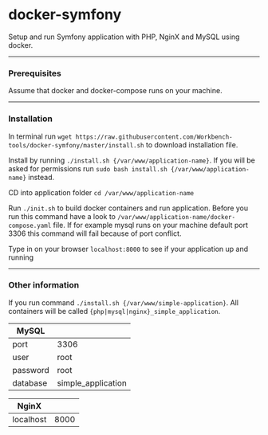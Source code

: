 # docker-symfony

Setup and run Symfony application with PHP, NginX and MySQL using docker.

---
### Prerequisites

Assume that docker and docker-compose runs on your machine.

---

### Installation

In terminal run `wget https://raw.githubusercontent.com/Workbench-tools/docker-symfony/master/install.sh` to download installation file.

Install by running `./install.sh {/var/www/application-name}`. If you will be asked for permissions run `sudo bash install.sh {/var/www/application-name}` instead.

CD into application folder `cd /var/www/application-name`

Run `./init.sh` to build docker containers and run application. 
Before you run this command have a look to `/var/www/application-name/docker-compose.yaml` file. If for example mysql runs on your machine default port 3306 this command will fail because of port conflict.

Type in on your browser `localhost:8000` to see if your application up and running

---

### Other information

If you run command `./install.sh {/var/www/simple-application}`. All containers will be called `{php|mysql|nginx}_simple_application`.

| MySQL |       |
| ----- | ----- |
| port  | 3306 |
| user  | root |
| password | root |
| database | simple_application |

| NginX |       |
| ----- | ----- |
| localhost  | 8000 |